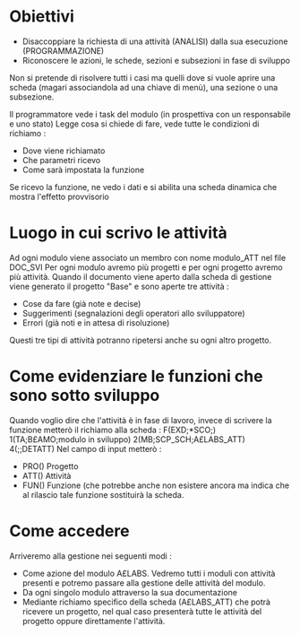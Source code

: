 # Obiettivi

- Disaccoppiare la richiesta di una attività (ANALISI) dalla sua esecuzione (PROGRAMMAZIONE)
- Riconoscere le azioni, le schede, sezioni e subsezioni in fase di sviluppo


Non si pretende di risolvere tutti i casi ma quelli dove si vuole aprire una scheda (magari associandola ad una chiave di menù), una sezione o una subsezione.

Il programmatore vede i task del modulo (in prospettiva con un responsabile e uno stato) Legge cosa si chiede di fare, vede tutte le condizioni di richiamo : 

- Dove viene richiamato
- Che parametri ricevo
- Come sarà impostata la funzione


Se ricevo la funzione, ne vedo i dati e si abilita una scheda dinamica che mostra l'effetto provvisorio

# Luogo in cui scrivo le attività
Ad ogni modulo viene associato un membro con nome modulo_ATT nel file DOC_SVI
Per ogni modulo avremo più progetti e per ogni progetto avremo più attività.
Quando il documento viene aperto dalla scheda di gestione viene generato il progetto "Base" e sono aperte tre attività : 

- Cose da fare (già note e decise)
- Suggerimenti (segnalazioni degli operatori allo sviluppatore)
- Errori (già noti e in attesa di risoluzione)

Questi tre tipi di attività potranno ripetersi anche su ogni altro progetto.

# Come evidenziare le funzioni che sono sotto sviluppo
Quando voglio dire che l'attività è in fase di lavoro, invece di scrivere la funzione metterò il richiamo alla scheda : 
F(EXD;*SCO;) 1(TA;B£AMO;modulo in sviluppo) 2(MB;SCP_SCH;A£LABS_ATT) 4(;;DETATT)
Nel campo di input metterò : 

- PRO() Progetto
- ATT() Attività
- FUN() Funzione (che potrebbe anche non esistere ancora ma indica che al rilascio tale funzione sostituirà la scheda.


# Come accedere
Arriveremo alla gestione nei seguenti modi : 

- Come azione del modulo A£LABS. Vedremo tutti i moduli con attività presenti e potremo passare alla gestione delle attività del modulo.
- Da ogni singolo modulo attraverso la sua documentazione
- Mediante richiamo specifico della scheda (A£LABS_ATT) che potrà ricevere un progetto, nel qual caso presenterà tutte le attività del progetto oppure direttamente l'attività.

